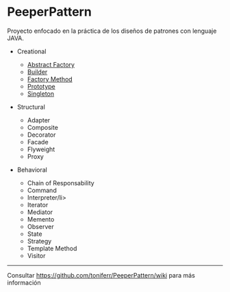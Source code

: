 # PeeperPattern

Proyecto enfocado en la práctica de los diseños de patrones con lenguaje JAVA.

<div>
    <ul>
        <li>Creational</li>
        <ul>
            <li><a href="https://github.com/toniferr/PeeperPattern/tree/master/src/main/resources/img/creational/abstractfactory">Abstract Factory </a></li>
            <li><a href="https://github.com/toniferr/PeeperPattern/tree/master/src/main/resources/img/creational/builder">Builder</a></li>
            <li><a href="https://github.com/toniferr/PeeperPattern/tree/master/src/main/resources/img/creational/factorymethod">Factory Method</a></li>
            <li><a href="https://github.com/toniferr/PeeperPattern/tree/master/src/main/resources/img/creational/prototype">Prototype</a></li>
            <li><a href="https://github.com/toniferr/PeeperPattern/tree/master/src/main/resources/img/creational/singleton">Singleton</a></li>
        </ul>
    </ul>
    <ul>
        <li>Structural</li>
        <ul>
            <li>Adapter</li>
            <li>Composite</li>
            <li>Decorator</li>
            <li>Facade</li>
            <li>Flyweight</li>
            <li>Proxy</li>
        </ul>
    </ul>
    <ul>
        <li>Behavioral</li>
        <ul>
            <li>Chain of Responsability</li>
            <li>Command</li>
            <li>Interpreter/li>
            <li>Iterator</li>
            <li>Mediator</li>
            <li>Memento</li>
            <li>Observer</li>
            <li>State</li>
            <li>Strategy</li>
            <li>Template Method</li>
            <li>Visitor</li>
        </ul>
    </ul>
</div>
 	
---------------------------------------------------------------------------------
 	
Consultar https://github.com/toniferr/PeeperPattern/wiki para más información